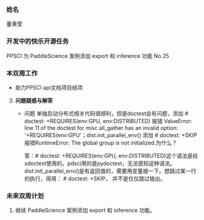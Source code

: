 ### 姓名

董黄莹

### 开发中的快乐开源任务

PPSCI 为 PaddleScience 案例添加 export 和 inference 功能 No.25

### 本双周工作

   - 助力PPSCI api文档项目结项

3. **问题疑惑与解答**

   - 问题 单独启动分布式相关代码很顺利，但是doctest会有问题，添加 # doctest: +REQUIRES(env:GPU, env:DISTRIBUTED) 报错 ValueError: line 11 of the doctest for misc.all_gather has an invalid option: '+REQUIRES(env:GPU'；dist.init_parallel_env() 添加 # doctest: +SKIP 报错RuntimeError: The global group is not initialized.为什么？

     答：# doctest: +REQUIRES(env:GPU, env:DISTRIBUTED)这个语法是给xdoctest使用的，pdsci用的是pydoctest，无法感知这种语法。dist.init_parallel_env()是有返回值的，需要用变量接一下。想跳过某一行的执行，得用：  # doctest: +SKIP， 并不是仅仅跳过输出。

### 未来双周计划

1. 继续 PaddleScience 案例添加 export 和 inference 功能。
